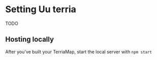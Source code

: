 # Setting Uu terria

TODO




## Hosting locally
After you've built your TerriaMap, start the local server with `npm start`